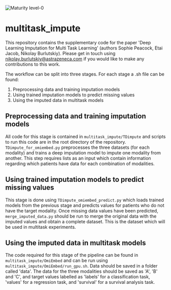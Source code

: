 ![Maturity level-0](https://img.shields.io/badge/Maturity%20Level-ML--0-red)

# multitask_impute
This repository contains the supplementary code for the paper 'Deep Learning Imputation for Multi Task Learning' (authors Sophie Peacock, Etai Jacob, Nikolay Burlutskiy). Please get in touch using nikolay.burlutskiy@astrazeneca.com if you would like to make any contributions to this work.

The workflow can be split into three stages. For each stage a .sh file can be found:
1. Preprocessing data and training imputation models
2. Using trained imputation models to predict missing values 
3. Using the imputed data in multitask models

## Preprocessing data and training imputation models
All code for this stage is contained in `multitask_impute/TDimpute` and scripts to run this code are in the root directory of the repository. `TDimpute_for_omiembed.py` preprocesses the three datasets (for each modality) and trains a deep imputation model to impute one modality from another. This step requires lists as an input which contain information regarding which patients have data for each combination of modalities.

## Using trained imputation models to predict missing values
This stage is done using `TDimpute_omiembed_predict.py` which loads trained models from the previous stage and predicts values for patients who do not have the target modality. Once missing data values have been predicted, `merge_imputed_data.py` should be run to merge the original data with the imputed values and obtain a complete dataset. This is the dataset which will be used in multitask experiments.

## Using the imputed data in multitask models
The code required for this stage of the pipeline can be found in `multitask_impute/OmiEmbed` and can be run using `multitask_impute/OmiEmbed/run_gpu.sh`. Data should be saved in a folder called 'data'. The data for the three modalities should be saved as 'A', 'B' and 'C', and target values labelled as 'labels' for a classification task, 'values' for a regression task, and 'survival' for a survival analysis task. 
